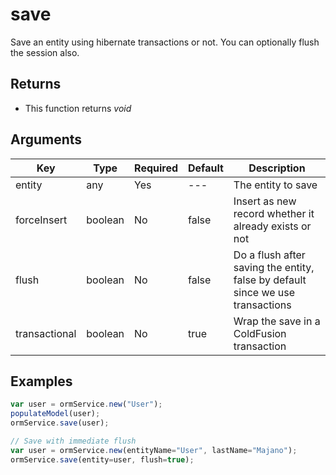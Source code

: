 # save

Save an entity using hibernate transactions or not. You can optionally flush the session also.

## Returns

* This function returns _void_

## Arguments

| Key           | Type    | Required | Default | Description                                                                    |
| ------------- | ------- | -------- | ------- | ------------------------------------------------------------------------------ |
| entity        | any     | Yes      | ---     | The entity to save                                                             |
| forceInsert   | boolean | No       | false   | Insert as new record whether it already exists or not                          |
| flush         | boolean | No       | false   | Do a flush after saving the entity, false by default since we use transactions |
| transactional | boolean | No       | true    | Wrap the save in a ColdFusion transaction                                      |

## Examples

```javascript
var user = ormService.new("User");
populateModel(user);
ormService.save(user);

// Save with immediate flush
var user = ormService.new(entityName="User", lastName="Majano");
ormService.save(entity=user, flush=true);
```
